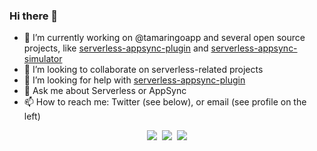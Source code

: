 ### Hi there 👋

- 🔭 I’m currently working on @tamaringoapp and several open source projects, like [serverless-appsync-plugin](https://github.com/sid88in/serverless-appsync-plugin) and [serverless-appsync-simulator](https://github.com/bboure/serverless-appsync-simulator)
- 👯 I’m looking to collaborate on serverless-related projects
- 🤔 I’m looking for help with [serverless-appsync-plugin](https://github.com/sid88in/serverless-appsync-plugin)
- 💬 Ask me about Serverless or AppSync
- 📫 How to reach me: Twitter (see below), or email (see profile on the left)

<p align="center">
  <a href="https://twitter.com/Benoit_Boure" target="_blank"><img src="https://img.shields.io/twitter/follow/Benoit_Boure?label=Twitter&logo=twitter&style=for-the-badge" /></a>&nbsp;
  <a href="https://benoitboure.com/" target="_blank"><img src="https://img.shields.io/badge/Blog-blue?logo=Hashnode&style=for-the-badge" /></a>&nbsp;
  <a href="https://linkedin.com/in/bboure" target="_blank"><img src="https://img.shields.io/badge/LinkedIn-grey?logo=LinkedIn&style=for-the-badge" /></a>
</p>

